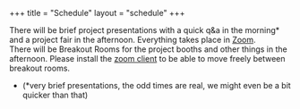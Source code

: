 +++
title = "Schedule"
layout = "schedule"
+++

There will be brief project presentations with a quick q&a in the morning* and
  a project fair in the afternoon. Everything takes place in <a href="https://htw-berlin.zoom.us/j/97320821203">Zoom</a>.\
  There will be Breakout Rooms for the project booths and other things in the afternoon.
  Please install the <a href="https://zoom.us/download">zoom client</a> to be able to move freely between breakout rooms.
  * (*very brief presentations, the odd times are real, we might even be a bit quicker than that)
